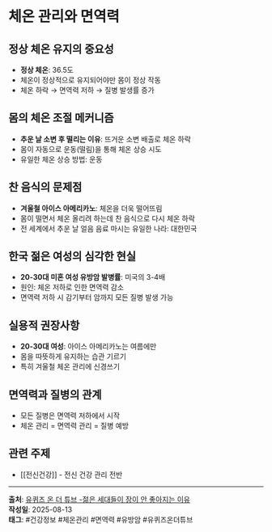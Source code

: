 # 체온 관리와 면역력

## 정상 체온 유지의 중요성
- **정상 체온**: 36.5도
- 체온이 정상적으로 유지되어야만 몸이 정상 작동
- 체온 하락 → 면역력 저하 → 질병 발생률 증가

## 몸의 체온 조절 메커니즘
- **추운 날 소변 후 떨리는 이유**: 뜨거운 소변 배출로 체온 하락
- 몸이 자동으로 운동(떨림)을 통해 체온 상승 시도
- 유일한 체온 상승 방법: 운동

## 찬 음식의 문제점
- **겨울철 아이스 아메리카노**: 체온을 더욱 떨어뜨림
- 몸이 떨면서 체온 올리려 하는데 찬 음식으로 다시 체온 하락
- 전 세계에서 추운 날 얼음 음료 마시는 유일한 나라: 대한민국

## 한국 젊은 여성의 심각한 현실
- **20-30대 미혼 여성 유방암 발병률**: 미국의 3-4배
- 원인: 체온 저하로 인한 면역력 감소
- 면역력 저하 시 감기부터 암까지 모든 질병 발생 가능

## 실용적 권장사항
- **20-30대 여성**: 아이스 아메리카노는 여름에만
- 몸을 따뜻하게 유지하는 습관 기르기
- 특히 겨울철 체온 관리에 신경쓰기

## 면역력과 질병의 관계
- 모든 질병은 면역력 저하에서 시작
- 체온 관리 = 면역력 관리 = 질병 예방

## 관련 주제
- [[전신건강]] - 전신 건강 관리 전반

---
**출처**: [유퀴즈 온 더 튜브 -젊은 세대들이 장이 안 좋아지는 이유](https://www.youtube.com/watch?v=8zBE7CKOmp0&list=WL&index=7&ab_channel=%EC%9C%A0%ED%80%B4%EC%A6%88%EC%98%A8%EB%8D%94%ED%8A%9C%EB%B8%8C)  
**작성일**: 2025-08-13  
**태그**: #건강정보 #체온관리 #면역력 #유방암 #유퀴즈온더튜브